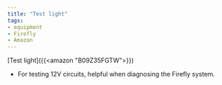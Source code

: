 ```yaml
---
title: "Test light"
tags:
- equipment
- Firefly
- Amazon
---
```

[Test light]({{<amazon "B09Z35FGTW">}})
- For testing 12V circuits, helpful when diagnosing the Firefly system.
